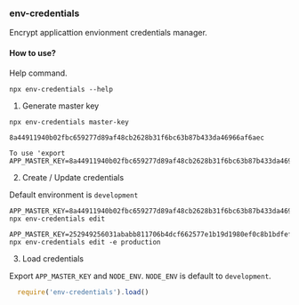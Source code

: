 ### env-credentials

Encrypt applicattion envionment credentials manager.

#### How to use?

  Help command.
  
  ```shell
  npx env-credentials --help
  ```
  

  1. Generate master key
  
  ```shell
  npx env-credentials master-key
  
  8a44911940b02fbc659277d89af48cb2628b31f6bc63b87b433da46966af6aec

  To use 'export APP_MASTER_KEY=8a44911940b02fbc659277d89af48cb2628b31f6bc63b87b433da46966af6aec'
  ```

  2. Create / Update credentials
  
  Default environment is `development`
  
  ```shell
  APP_MASTER_KEY=8a44911940b02fbc659277d89af48cb2628b31f6bc63b87b433da46966af6aec npx env-credentials edit
  ```
 
  ```shell
  APP_MASTER_KEY=252949256031ababb811706b4dcf662577e1b19d1980ef0c8b1bdfef13feba36 npx env-credentials edit -e production
  ```

  3. Load credentials
  
  Export `APP_MASTER_KEY` and `NODE_ENV`. `NODE_ENV` is default to `development`.
  
  ```javascript
    require('env-credentials').load()
  ```

